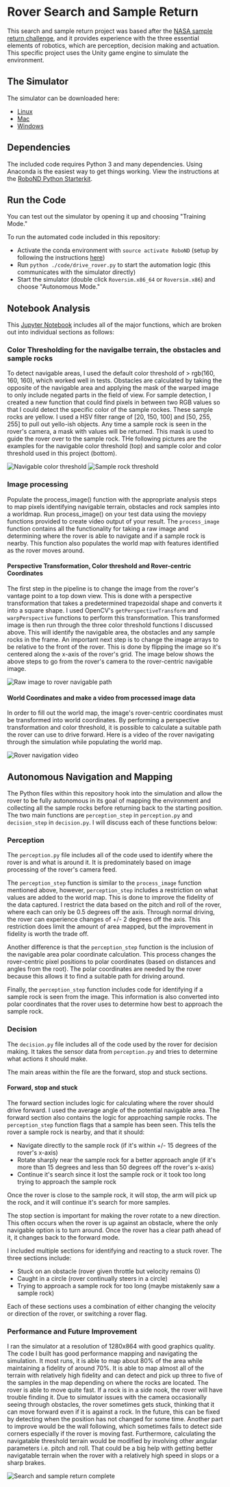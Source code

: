 

# Rover Search and Sample Return 

This search and sample return project was based after the [NASA sample return challenge](https://www.nasa.gov/directorates/spacetech/centennial_challenges/sample_return_robot/index.html), and it provides experience with the three essential elements of robotics, which are perception, decision making and actuation. This specific project uses the Unity game engine to simulate the environment.

## The Simulator
The simulator can be downloaded here:
* [Linux](https://s3-us-west-1.amazonaws.com/udacity-robotics/Rover+Unity+Sims/Linux_Roversim.zip)
* [Mac](https://s3-us-west-1.amazonaws.com/udacity-robotics/Rover+Unity+Sims/Mac_Roversim.zip)
* [Windows](https://s3-us-west-1.amazonaws.com/udacity-robotics/Rover+Unity+Sims/Windows_Roversim.zip)

## Dependencies
The included code requires Python 3 and many dependencies. Using Anaconda is the easiest way to get things working. View the instructions at the [RoboND Python Starterkit](https://github.com/ryan-keenan/RoboND-Python-Starterkit/blob/master/doc/configure_via_anaconda.md).

## Run the Code
You can test out the simulator by opening it up and choosing "Training Mode."

To run the automated code included in this repository:
* Activate the conda environment with `source activate RoboND` (setup by following the instructions [here](https://github.com/ryan-keenan/RoboND-Python-Starterkit/blob/master/doc/configure_via_anaconda.md))
* Run `python ./code/drive_rover.py` to start the automation logic (this communicates with the simulator directly)
* Start the simulator (double click `Roversim.x86_64` or `Roversim.x86`) and choose "Autonomous Mode."

## Notebook Analysis
This [Jupyter Notebook](./code/Rover_Project_Test_Notebook.ipynb) includes all of the major functions, which are broken out into individual sections as follows:

### Color Thresholding for the navigalbe terrain, the obstacles and sample rocks
To detect navigable areas, I used the default color threshold of > rgb(160, 160, 160), which worked well in tests. Obstacles are calculated by taking the opposite of the navigable area and applying the mask of the warped image to only include negated parts in the field of view.
For sample detection, I created a new function that could find pixels in between two RGB values so that I could detect the specific color of the sample rockes. These sample rocks are yellow. I used a HSV filter range of [20, 150, 100] and [50, 255, 255] to pull out yello-ish objects. Any time a sample rock is seen in the rover's camera, a mask with values will be returned. This mask is used to guide the rover over to the sample rock. THe following pictures are the examples for the navigable color threshold (top) and sample color and color threshold used in this project (bottom).

![Navigable color threshold](misc/nav_threshed.jpg) 
![Sample rock threshold](misc/rok_threshed.jpg)


### Image processing
Populate the process_image() function with the appropriate analysis steps to map pixels identifying navigable terrain, obstacles and rock samples into a worldmap. Run process_image() on your test data using the moviepy functions provided to create video output of your result.
The `process_image` function contains all the functionality for taking a raw image and determining where the rover is able to navigate and if a sample rock is nearby. This function also populates the world map with features identified as the rover moves around.

#### Perspective Transformation, Color threshold and Rover-centric Coordinates
The first step in the pipeline is to change the image from the rover's vantage point to a top down view. This is done with a perspective transformation that takes a predetermined trapezoidal shape and converts it into a square shape. I used OpenCV's `getPerspectiveTransform` and `warpPerspective` functions to perform this transformation.
This transformed image is then run through the three color threshold functions I discussed above. This will identify the navigable area, the obstacles and any sample rocks in the frame.
An important next step is to change the image arrays to be relative to the front of the rover. This is done by flipping the image so it's centered along the x-axis of the rover's grid.
The image below shows the above steps to go from the rover's camera to the rover-centric navigable image.

![Raw image to rover navigable path](misc/analys.jpg)

#### World Coordinates and make a video from processed image data
In order to fill out the world map, the image's rover-centric coordinates must be transformed into world coordinates. By performing a perspective transformation and color threshold, it is possible to calculate a suitable path the rover can use to drive forward. Here is a video of the rover navigating through the simulation while populating the world map.

![Rover navigation video](output/test_mapping.gif)


## Autonomous Navigation and Mapping
The Python files within this repository hook into the simulation and allow the rover to be fully autonomous in its goal of mapping the environment and collecting all the sample rocks before returning back to the starting position. The two main functions are `perception_step` in `perception.py` and `decision_step` in `decision.py`. I will discuss each of these functions below:

### Perception
The `perception.py` file includes all of the code used to identify where the rover is and what is around it. It is predominately based on image processing of the rover's camera feed.

The `perception_step` function is similar to the `process_image` function mentioned above, however, `perception_step` includes a restriction on what values are added to the world map. This is done to improve the fidelity of the data captured. I restrict the data based on the pitch and roll of the rover, where each can only be 0.5 degrees off the axis. Through normal driving, the rover can experience changes of +/- 2 degrees off the axis. This restriction does limit the amount of area mapped, but the improvement in fidelity is worth the trade off.

Another difference is that the `perception_step` function is the inclusion of the navigable area polar coordinate calculation. This process changes the rover-centric pixel positions to polar coordinates (based on distances and angles from the root). The polar coordinates are needed by the rover because this allows it to find a suitable path for driving around.

Finally, the `perception_step` function includes code for identifying if a sample rock is seen from the image. This information is also converted into polar coordinates that the rover uses to determine how best to approach the sample rock.

### Decision
The `decision.py` file includes all of the code used by the rover for decision making. It takes the sensor data from `perception.py` and tries to determine what actions it should make.

The main areas within the file are the forward, stop and stuck sections.

#### Forward, stop and stuck
The forward section includes logic for calculating where the rover should drive forward. I used the average angle of the potential navigable area. 
The forward section also contains the logic for approaching sample rocks. The `perception_step` function flags that a sample has been seen. This tells the rover a sample rock is nearby, and that it should:
* Navigate directly to the sample rock (if it's within +/- 15 degrees of the rover's x-axis)
* Rotate sharply near the sample rock for a better approach angle (if it's more than 15 degrees and less than 50 degrees off the rover's x-axis)
* Continue it's search since it lost the sample rock or it took too long trying to approach the sample rock

Once the rover is close to the sample rock, it will stop, the arm will pick up the rock, and it will continue it's search for more samples.

The stop section is important for making the rover rotate to a new direction. This often occurs when the rover is up against an obstacle, where the only navigable option is to turn around. Once the rover has a clear path ahead of it, it changes back to the forward mode.

I included multiple sections for identifying and reacting to a stuck rover. The three sections include:
* Stuck on an obstacle (rover given throttle but velocity remains 0)
* Caught in a circle (rover continually steers in a circle)
* Trying to approach a sample rock for too long (maybe mistakenly saw a sample rock)

Each of these sections uses a combination of either changing the velocity or direction of the rover, or switching a rover flag.

### Performance and Future Improvement 
I ran the simulator at a resolution of 1280x864 with good graphics quality. The code I built has good performance mapping and navigating the simulation. It most runs, it is able to map about 80% of the area while maintaining a fidelity of around 70%. It is able to map almost all of the terrain with relatively high fidelity and can detect and pick up three to five of the samples in the map depending on where the rocks are located. The rover is able to move quite fast. If a rock is in a side nook, the rover will have trouble finding it.
Due to simulator issues with the camera occasionally seeing through obstacles, the rover sometimes gets stuck, thinking that it can move forward even if it is against a rock. In the future, this can be fixed by detecting when the position has not changed for some time. Another part to improve would be the wall following, which sometimes fails to detect side corners especially if the rover is moving fast. Furthermore, calculating the navigatable threshold terrain would be modified by involving other angular parameters i.e. pitch and roll. That could be a big help with getting better navigatable terrain when the rover with a relatively high speed in slops or a sharp brakes.  

![Search and sample return complete](misc/rover-run.png)
